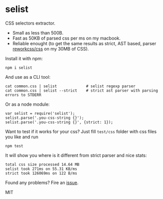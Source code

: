 selist
======

CSS selectors extractor.

* Small as less than 500B.
* Fast as 50KB of parsed css per ms on my macbook.
* Reliable enought (to get the same results as strict, AST based, parser</div> [reworkcss/css](https://github.com/reworkcss/css) on my 30MB of CSS).

Install it with npm:
```
npm i selist
```
And use as a CLI tool:
```
cat common.css | selist             # selist regexp parser
cat common.css | selist --strict    # strict ast parser with parsing errors to STDERR
```
Or as a node module:
```
var selist = require('selist');
selist.parse('.you-css-string {}');
selist.parse('.you-css-string {}', {strict: 1});
```

Want to test if it works for your css? Just fill `test/css` folder with css files you like and run
```
npm test
```
It will show you where is it different from strict parser and nice stats:
```
total css size processed 14.64 MB
selist took 271ms on 55.31 KB/ms
strict took 126069ms on 122 B/ms
```

Found any problems? Fire an [issue](https://github.com/artjock/selist/issues).

MIT
